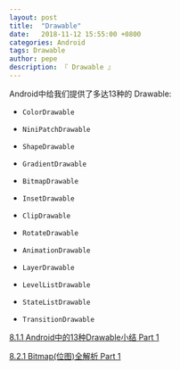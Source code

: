 ```yaml
---
layout: post
title:  "Drawable"
date:   2018-11-12 15:55:00 +0800
categories: Android
tags: Drawable
author: pepe
description: 『 Drawable 』
---
```


Android中给我们提供了多达13种的 Drawable:

* `ColorDrawable`

* `NiniPatchDrawable`

* `ShapeDrawable`

* `GradientDrawable`

* `BitmapDrawable`

* `InsetDrawable`

* `ClipDrawable`

* `RotateDrawable`

* `AnimationDrawable`

* `LayerDrawable`

* `LevelListDrawable`

* `StateListDrawable`

* `TransitionDrawable`


[8.1.1 Android中的13种Drawable小结 Part 1](http://www.runoob.com/w3cnote/android-tutorial-drawable1.html)


[8.2.1 Bitmap(位图)全解析 Part 1](http://www.runoob.com/w3cnote/android-tutorial-bitmap1.html)




